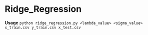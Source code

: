 # Ridge_Regression

**Usage**
`python ridge_regression.py <lambda_value> <sigma_value> x_train.csv y_train.csv x_test.csv`

